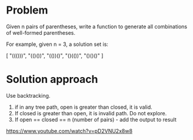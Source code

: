 # Problem

Given n pairs of parentheses, write a function to generate all combinations of well-formed parentheses.

For example, given n = 3, a solution set is:

[
  "((()))",
  "(()())",
  "(())()",
  "()(())",
  "()()()"
]

# Solution approach

Use backtracking. 
1. if in any tree path, open is greater than closed, it is valid. 
2. If closed is greater than open, it is invalid path. Do not explore. 
3. If open == closed == n (number of pairs) - add the output to result

https://www.youtube.com/watch?v=pD2VNU2x8w8
